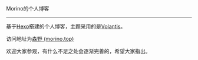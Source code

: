 Morino的个人博客

---

基于[Hexo](https://hexo.io/zh-cn/index.html)搭建的个人博客，主题采用的是[Volantis](https://volantis.js.org/v6/getting-started)。<br>

访问地址为[森野 (morino.top)](https://morino.top/) <br>

欢迎大家参观，有什么不足之处会逐渐完善的，希望大家指出。

